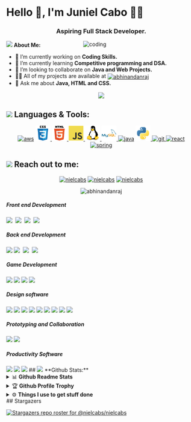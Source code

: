 <h1 style="border-bottom: none;">Hello 👋, I'm Juniel Cabo 🎯️🚀️</h1>
<h3 align="center"style="padding-bottom: 0px">Aspiring Full Stack Developer.</h3>


<img align="right" alt="coding" width="300" src="https://media.giphy.com/media/lP8xu5t2DLGG045H8F/giphy.gif">

<img src="https://media.giphy.com/media/WUlplcMpOCEmTGBtBW/giphy.gif" width="40"> **About Me:**

- 🔭 I’m currently working on **Coding Skills.**
- 🌱 I’m currently learning **Competitive programming and DSA.**
- 👯 I’m looking to collaborate on **Java and Web Projects.**
- 👨‍💻 All of my projects are available at <a href="https://github.com/nielcabs" target="blank"><img align="center" src="https://raw.githubusercontent.com/rahuldkjain/github-profile-readme-generator/master/src/images/icons/Social/github.svg" alt="abhinandanraj" height="30" width="40" /></a>
- 💬 Ask me about **Java, HTML and CSS.**

<p align="center">
   <img align="center" src="https://github-readme-streak-stats.herokuapp.com/?user=abhinandanraj&theme=radical&hide_border=true"/>
</p>

## <img src="https://media.giphy.com/media/j2pOGeGYKe2xCCKwfi/giphy.gif" width="40"> **Languages & Tools:**

<p align="center"> 
<a href="https://aws.amazon.com" target="_blank"><img src="https://cdn.jsdelivr.net/gh/devicons/devicon/icons/amazonwebservices/amazonwebservices-plain-wordmark.svg" alt="aws" width="40" height="40"/></a> <a href="https://www.w3schools.com/css/" target="_blank"> <img src="https://raw.githubusercontent.com/devicons/devicon/master/icons/css3/css3-original-wordmark.svg" alt="css3" width="40" height="40"/> </a> </a> <a href="https://www.w3.org/html/" target="_blank"> <img src="https://raw.githubusercontent.com/devicons/devicon/master/icons/html5/html5-original-wordmark.svg" alt="html5" width="40" height="40"/> </a><a href="https://developer.mozilla.org/en-US/docs/Web/JavaScript" target="_blank"> <img src="https://raw.githubusercontent.com/devicons/devicon/master/icons/javascript/javascript-original.svg" alt="javascript" width="40" height="40"/> </a> 	<a href="https://www.linux.org/" target="_blank"> <img src="https://raw.githubusercontent.com/devicons/devicon/master/icons/linux/linux-original.svg" alt="linux" width="40" height="40"/> </a> <a href="https://www.mysql.com/" target="_blank"> <img src="https://raw.githubusercontent.com/devicons/devicon/master/icons/mysql/mysql-original-wordmark.svg" alt="mysql" width="40" height="40"/> </a>
<a href="https://www.java.com/en/" target="_blank"> <img src="https://cdn.jsdelivr.net/gh/devicons/devicon/icons/java/java-original.svg"  alt="java" width="40" height="40" /></a> </a><a href="https://www.python.org" target="_blank"> <img src="https://raw.githubusercontent.com/devicons/devicon/master/icons/python/python-original.svg" alt="python" width="40" height="40"/> </a><a href="https://git-scm.com/" target="_blank"><img src="https://cdn.jsdelivr.net/gh/devicons/devicon/icons/git/git-original.svg" alt="git" width="40" height="40"/> </a><a href="https://reactjs.org/" target="_blank"><img src="https://cdn.jsdelivr.net/gh/devicons/devicon/icons/react/react-original.svg" alt="react" width="40" height="40"/> </a><a href="https://spring.io/" target="_blank"><img src="https://cdn.jsdelivr.net/gh/devicons/devicon/icons/spring/spring-original.svg" alt="spring" width="40" height="40"/> </a>
</p>

## <img src="https://media.giphy.com/media/LnQjpWaON8nhr21vNW/giphy.gif" width="40"> **Reach out to me:** ️

<p align="center">
<a href="https://linkedin.com/in/nielcabs" target="_blank"><img align="center" src="https://img.shields.io/badge/-LinkedIn-0e76a8?style=flat-square&logo=Linkedin&logoColor=white" alt="nielcabs" /></a>
<a href="https://github.com/nielcabs" target="_blank"><img align="center" src="https://img.shields.io/badge/Website-3b5998?style=flat-square&logo=google-chrome&logoColor=white" alt="nielcabs" /></a>
<a href="mailto:junielcabo@gmail.com" target="_blank"><img align="center" src="https://img.shields.io/badge/-Gmail-EA4335?style=flat-square&logo=Gmail&logoColor=white" alt="nielcabs" /></a>
<p align="center"> <img src="https://komarev.com/ghpvc/?username=nielcabs&label=Visitors&color=0088cc&style=flat-square" alt="abhinandanraj" /> </p>
<h5>Front end Development</h5>
    <img src="https://img.shields.io/badge/HTML5-E34C26?style=for-the-badge&logo=html5&logoColor=white"/>&nbsp;
    <img src="https://img.shields.io/badge/REACT JS-lightblue?style=for-the-badge&logo=react&logoColor=black"/>&nbsp;
    <img src="https://img.shields.io/badge/SASS-cc6699?style=for-the-badge&logo=SASS&logoColor=white"/>&nbsp;
    <img src="https://img.shields.io/badge/Javascript-f0db4f?style=for-the-badge&logo=Javascript&logoColor=black"/>
  <h5>Back end Development</h5>
    <img src="https://img.shields.io/badge/MongoDB-47A248?style=for-the-badge&logo=mongodb&logoColor=white"/>
    <img src="https://img.shields.io/badge/Node.JS-3C873A?style=for-the-badge&logo=node.js&logoColor=white"/>&nbsp;
    <img src="https://img.shields.io/badge/Express-333333?style=for-the-badge&logo=express&logoColor=white"/>&nbsp;
    <img src="https://img.shields.io/badge/php-474A8A?style=for-the-badge&logo=php&logoColor=white"/>
  <h5>Game Development</h5>
    <img src="https://img.shields.io/badge/C%23-239120?style=for-the-badge&logo=c-sharp&logoColor=white"/>
    <img src="https://img.shields.io/badge/C%2B%2B-00599C?style=for-the-badge&logo=c%2B%2B&logoColor=white"/>
    <img src="https://img.shields.io/badge/Unreal%20Engine-313131?style=for-the-badge&logo=unreal-engine&logoColor=white"/>
    <img src="https://img.shields.io/badge/Unity-000000?style=for-the-badge&logo=unity&logoColor=white"/>
   <h5> Design software</h5>
     <img src="https://img.shields.io/badge/Adobe%20Photoshop-31A8FF?style=for-the-badge&logo=adobe-photoshop&logoColor=white"/>
     <img src="https://img.shields.io/badge/Adobe%20Illustrator-FF9A00?style=for-the-badge&logo=adobe-illustrator&logoColor=white"/>
     <img src="https://img.shields.io/badge/Adobe%20InDesign-FF3366?style=for-the-badge&logo=adobe-indesign&logoColor=white"/>
     <img src="https://img.shields.io/badge/Adobe%20Premiere%20Pro-9999FF?style=for-the-badge&logo=adobe-premiere-pro&logoColor=white"/>
     <img src="https://img.shields.io/badge/Blender-F5792A?style=for-the-badge&logo=blender&logoColor=white"/>
     <img src="https://img.shields.io/badge/ZBrush-000000?style=for-the-badge&logo=zbrush&logoColor=white"/>
     <img src="https://img.shields.io/badge/Figma-F24E1E?style=for-the-badge&logo=figma&logoColor=white"/>
     <img src="https://img.shields.io/badge/Canva-00C4CC?style=for-the-badge&logo=canva&logoColor=white"/>
     <img src="https://img.shields.io/badge/Adobe%20XD-FF61F6?style=for-the-badge&logo=adobe-xd&logoColor=white"/>
    <h5>Prototyping and Collaboration</h5>
      <img src="https://img.shields.io/badge/InVision-FF3366?style=for-the-badge&logo=invision&logoColor=white"/>
      <img src="https://img.shields.io/badge/Maze-FFCA28?style=for-the-badge&logo=maze&logoColor=black"/>
    <h5> Productivity Software</h5>
      <img src="https://img.shields.io/badge/Google%20Suite-4285F4?style=for-the-badge&logo=google&logoColor=white"/>
      <img src="https://img.shields.io/badge/Trello-0079BF?style=for-the-badge&logo=trello&logoColor=white"/>
      <img src="https://img.shields.io/badge/Microsoft%20Office-D83B01?style=for-the-badge&logo=microsoft-office&logoColor=white"/>
## <img src="https://media.giphy.com/media/ZCN6F3FAkwsyOGU2RS/giphy.gif" width="40"> **Github Stats:**

<details>
  <summary>📊 <b>Github Readme Stats</b></summary>
 <br />
 <p align="center">
  <a href="https://github.com/nielcabs">
   <img width="430" align="center" src="https://github-readme-stats.vercel.app/api?username=nielcabs&show_icons=true&theme=radical&count_private=true">
  </a>
  <a href="https://github.com/nielcabs/github-readme-stats">
    <img align="center" src="https://github-readme-stats.anuraghazra1.vercel.app/api/top-langs/?username=nielcabs&layout=compact&theme=radical&langs_count=6" />
  </a>
 </p>
</details>

<details>
 <summary>🏆 <b>Github Profile Trophy</b></summary>
 <br />
 <p align="center">
  <a href="https://github.com/ryo-ma/github-profile-trophy">
   <img src="https://github-profile-trophy.vercel.app/?username=nielcabs&column=8&theme=darkhub"/>
  </a>
 </p>
</details>


<details>
  <br />
  <summary>⚙️ <b> Things I use to get stuff done</b></summary>
  	<ul>
  	   <li><b>OS:</b> Windows 11 </li>
	     <li><b>Laptop: </b> MSI Bravo 15 (AMD RYZEN 5)</li>
  	   <li><b>Browser: </b> Firefox Web Browser</li>
	     <li><b>Code Editor:</b> VSCode - The best editor out there.</li>
	     <li><b>To Stay Updated:</b> Linkedin </li>
	    <br />
	</ul>
</details>
## Stargazers

[![Stargazers repo roster for @nielcabs/nielcabs](https://reporoster.com/stars/nielcabs/nielcabs)](https://github.com/nielcabs/nielcabs/stargazers)
